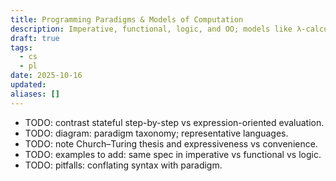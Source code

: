 ```yaml
---
title: Programming Paradigms & Models of Computation
description: Imperative, functional, logic, and OO; models like λ-calculus and Turing machines.
draft: true
tags:
  - cs
  - pl
date: 2025-10-16
updated:
aliases: []
---
```

- TODO: contrast stateful step-by-step vs expression-oriented evaluation.
- TODO: diagram: paradigm taxonomy; representative languages.
- TODO: note Church–Turing thesis and expressiveness vs convenience.
- TODO: examples to add: same spec in imperative vs functional vs logic.
- TODO: pitfalls: conflating syntax with paradigm.
